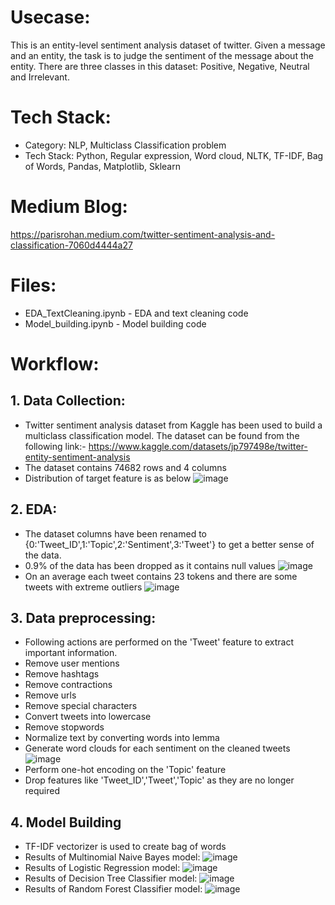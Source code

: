 # Usecase:
This is an entity-level sentiment analysis dataset of twitter. Given a message and an entity, the task is to judge the sentiment of the message about the entity. There are three classes in this dataset: Positive, Negative, Neutral and Irrelevant.

# Tech Stack:
* Category: NLP, Multiclass Classification problem
* Tech Stack: Python, Regular expression, Word cloud, NLTK, TF-IDF, Bag of Words, Pandas, Matplotlib, Sklearn

# Medium Blog:
https://parisrohan.medium.com/twitter-sentiment-analysis-and-classification-7060d4444a27

# Files:
* EDA_TextCleaning.ipynb - EDA and text cleaning code
* Model_building.ipynb - Model building code

# Workflow:

## 1. Data Collection:
* Twitter sentiment analysis dataset from Kaggle has been used to build a multiclass classification model. The dataset can be found from the following link:-
https://www.kaggle.com/datasets/jp797498e/twitter-entity-sentiment-analysis
* The dataset contains 74682 rows and 4 columns
* Distribution of target feature is as below
![image](https://user-images.githubusercontent.com/49038495/180604148-a2c9f30f-8675-44dd-9558-5ed56e47eb90.png)

## 2. EDA:
* The dataset columns have been renamed to {0:'Tweet_ID',1:'Topic',2:'Sentiment',3:'Tweet'} to get a better sense of the data.
* 0.9% of the data has been dropped as it contains null values
![image](https://user-images.githubusercontent.com/49038495/180604286-710aba29-7787-4794-9c8d-f76db0e101d5.png)
* On an average each tweet contains 23 tokens and there are some tweets with extreme outliers
![image](https://user-images.githubusercontent.com/49038495/180604360-79800e2a-1299-4226-a485-5b9b7625bc89.png)

## 3. Data preprocessing:
* Following actions are performed on the 'Tweet' feature to extract important information.
* Remove user mentions
* Remove hashtags
* Remove contractions
* Remove urls
* Remove special characters
* Convert tweets into lowercase
* Remove stopwords
* Normalize text by converting words into lemma
* Generate word clouds for each sentiment on the cleaned tweets
![image](https://user-images.githubusercontent.com/49038495/180649932-fd958ba5-8e55-4702-902a-ef67884e9087.png)
* Perform one-hot encoding on the 'Topic' feature
* Drop features like 'Tweet_ID','Tweet','Topic' as they are no longer required

## 4. Model Building
* TF-IDF vectorizer is used to create bag of words
* Results of Multinomial Naive Bayes model:
![image](https://user-images.githubusercontent.com/49038495/180604622-5af54079-3112-45cc-8143-ea5c93e232b1.png)
* Results of Logistic Regression model:
![image](https://user-images.githubusercontent.com/49038495/180604643-78b1f3bb-cf4c-4804-a824-c706d376caae.png)
* Results of Decision Tree Classifier model:
![image](https://user-images.githubusercontent.com/49038495/180604662-7f819b8d-18d4-4146-aac9-72964487eb53.png)
* Results of Random Forest Classifier model:
![image](https://user-images.githubusercontent.com/49038495/180604683-09ffc6b2-f4e1-4fc4-b418-ce95c5fd3fa7.png)

